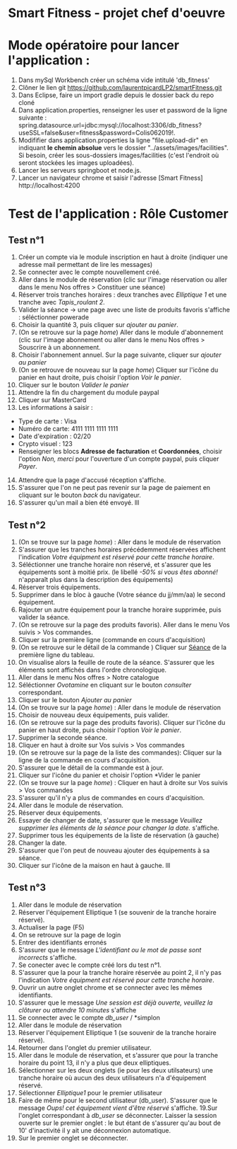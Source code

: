 # Smart Fitness - projet chef d'oeuvre
# Mode opératoire pour lancer l'application :
1. Dans mySql Workbench créer un schéma vide intitulé 'db_fitness' 
2. Clôner le lien git https://github.com/laurentpicardLP2/smartFitness.git
3. Dans Eclipse, faire un import gradle depuis le dossier back du repo cloné
4. Dans application.properties, renseigner les user et password de la ligne suivante : spring.datasource.url=jdbc:mysql://localhost:3306/db_fitness?useSSL=false&user=fitness&password=Colis062019!.
5. Modififier dans application.properties la ligne "file.upload-dir" en indiquant **le chemin absolue** vers le dossier "../assets/images/facilities". Si besoin, créer les sous-dossiers images/facilities (c'est l'endroit où seront stockées les images uploadées).
6. Lancer les serveurs springboot et node.js.
7. Lancer un navigateur chrome et saisir l'adresse [Smart Fitness] http://localhost:4200

# Test de l'application : Rôle Customer
Test n°1
--------

1. Créer un compte via le module inscription en haut à droite (indiquer une adresse mail permettant de lire les messages)
2. Se connecter avec le compte nouvellement créé.
3. Aller dans le module de réservation (clic sur l'image réservation ou aller dans le menu Nos offres >  Constituer une séance)
4. Réserver trois tranches horaires : deux tranches avec *Elliptique 1* et une tranche avec *Tapis_roulant 2*.
5. Valider la séance -> une page avec une liste de produits favoris s'affiche : séléctionner powerade
6. Choisir la quantité 3, puis cliquer sur *ajouter au panier*.
7. (On se retrouve sur la page *home*) Aller dans le module d'abonnement (clic sur l'image abonnement ou aller dans le menu Nos offres > Souscrire à un abonnement.
8. Choisir l'abonnement annuel. Sur la page suivante, cliquer sur *ajouter au panier*
9. (On se retrouve de nouveau sur la page *home*) Cliquer sur l'icône du panier en haut droite, puis choisir l'option *Voir le panier*.
10. Cliquer sur le bouton *Valider le panier*
11. Attendre la fin du chargement du module paypal
12. Cliquer sur MasterCard
13. Les informations à saisir : 
  - Type de carte : Visa
  - Numéro de carte: 4111 1111 1111 1111
  - Date d'expiration : 02/20
  - Crypto visuel : 123
  - Renseigner les blocs **Adresse de facturation** et **Coordonnées**, choisir l'option *Non, merci* pour l'ouverture d'un compte paypal, puis cliquer *Payer*.
14. Attendre que la page d'accusé réception s'affiche.
15. S'assurer que l'on ne peut pas revenir sur la page de paiement en cliquant sur le bouton *back* du navigateur.
16. S'assurer qu'un mail a bien été envoyé.
lll

Test n°2
--------
1. (On se trouve sur la page *home*) : Aller dans le module de réservation
2. S'assurer que les tranches horaires précédemment réservées affichent l'indication *Votre équipment est réservé pour cette tranche horaire*.
3. Séléctionner une tranche horaire non réservé, et s'assurer que les équipements sont à moitié prix. (le libellé *-50% si vous êtes abonné!* n'apparaît plus dans la description des équipements)
4. Réserver trois équipements.
5. Supprimer dans le bloc à gauche (Votre séance du jj/mm/aa) le second équipement.
6. Rajouter un autre équipement pour la tranche horaire supprimée, puis valider la séance.
7. (On se retrouve sur la page des produits favoris). Aller dans le menu Vos suivis > Vos commandes.
8. Cliquer sur la première ligne (commande en cours d'acquisition)
9. (On se retrouve sur le détail de la commande ) Cliquer sur [Séance](https://localhost:4200) de la première ligne du tableau.
10. On visualise alors la feuille de route de la séance. S'assurer que les éléments sont affichés dans l'ordre chronologique.
11. Aller dans le menu Nos offres > Notre catalogue
12. Séléctionner *Ovotamine* en cliquant sur le bouton *consulter* correspondant.
13. Cliquer sur le bouton *Ajouter au panier*
14. (On se trouve sur la page *home*) : Aller dans le module de réservation
15. Choisir de nouveau deux équipements, puis valider.
16.  (On se retrouve sur la page des produits favoris). Cliquer sur l'icône du panier en haut droite, puis choisir l'option *Voir le panier*.
17. Supprimer la seconde séance.
18. Cliquer en haut à droite sur Vos suivis > Vos commandes
19. (On se retrouve sur la page de la liste des commandes): Cliquer sur la ligne de la commande en cours d'acquisition.
20. S'assurer que le détail de la commande est à jour.
21. Cliquer sur l'icône du panier et choisir l'option *Vider le panier
22. (On se trouve sur la page *home*) : Cliquer en haut à droite sur Vos suivis > Vos commandes
23. S'assurer qu'il n'y a plus de commandes en cours d'acquisition.
24. Aller dans le module de réservation.
25. Réserver deux équipements.
26. Essayer de changer de date, s'assurer que le message *Veuillez supprimer les éléments de la séance pour changer la date.* s'affiche.
27. Supprimer tous les équipements de la liste de réservation (à gauche)
28. Changer la date.
29. S'assurer que l'on peut de nouveau ajouter des équipements à sa séance.
30. Cliquer sur l'icône de la maison en haut à gauche.
lll

Test n°3
--------
1. Aller dans le module de réservation
2. Réserver l'équipement Elliptique 1 (se souvenir de la tranche horaire réservé).
3. Actualiser la page (F5)
4. On se retrouve sur la page de login
5. Entrer des identifiants erronés
6. S'assurer que le message *L'identifiant ou le mot de passe sont incorrects* s'affiche.
7. Se conecter avec le compte créé lors du test n°1.
8. S'assurer que la pour la tranche horaire réservée au point 2, il n'y pas l'indication *Votre équipment est réservé pour cette tranche horaire*.
9. Ouvrir un autre onglet chrome et se connecter avec les mêmes identifiants.
10. S'assurer que le message *Une session est déjà ouverte, veuillez la clôturer ou attendre 10 minutes* s'affiche
11. Se connecter avec le compte *db_user* / *simplon
12. Aller dans le module de réservation
13. Réserver l'équipement Elliptique 1 (se souvenir de la tranche horaire réservé).
14. Retourner dans l'onglet du premier utilisateur. 
15. Aller dans le module de réservation, et s'assurer que pour la tranche horaire du point 13, il n'y a plus que deux elliptiques.
16. Sélectionner sur les deux onglets (ie pour les deux utilsateurs) une tranche horaire où aucun des deux utilisateurs n'a d'équipement réservé.
17. Sélectionner *Elliptique1* pour le premier utilisateur
18. Faire de même pour le second utilisateur (db_user). S'assurer que le message *Oups! cet équipement vient d'être réservé* s'affiche.
19.Sur l'onglet correspondant à *db_user* se déconnecter. Laisser la session ouverte sur le premier onglet : le but étant de s'assurer qu'au bout de 10' d'inactivité il y ait une déconnexion automatique.
20. Sur le premier onglet se déconnecter.
